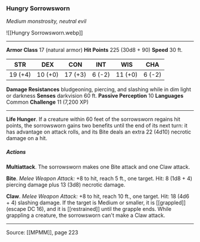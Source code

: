 ### Hungry Sorrowsworn
_Medium monstrosity, neutral evil_

![[Hungry Sorrowsworn.webp]]




---

**Armor Class** 17 (natural armor)
**Hit Points** 225 (30d8 + 90)
**Speed** 30 ft.

| STR     | DEX     | CON     | INT     | WIS     | CHA     |
|---------|---------|---------|---------|---------|---------|
| 19 (+4) | 10 (+0) | 17 (+3) | 6 (-2) | 11 (+0) | 6 (-2) |

**Damage Resistances** bludgeoning, piercing, and slashing while in dim light or darkness
**Senses** darkvision 60 ft.
**Passive Perception** 10
**Languages** Common
**Challenge** 11 (7,200 XP)

---

**Life Hunger**. If a creature within 60 feet of the sorrowsworn regains hit points, the sorrowsworn gains two benefits until the end of its next turn: it has advantage on attack rolls, and its Bite deals an extra 22 (4d10) necrotic damage on a hit.

##### Actions
**Multiattack**. The sorrowsworn makes one Bite attack and one Claw attack.

**Bite**. _Melee Weapon Attack:_ +8 to hit, reach 5 ft., one target. Hit: 8 (1d8 + 4) piercing damage plus 13 (3d8) necrotic damage.

**Claw**. _Melee Weapon Attack:_ +8 to hit, reach 10 ft., one target. Hit: 18 (4d6 + 4) slashing damage. If the target is Medium or smaller, it is [[grappled]] (escape DC 16), and it is [[restrained]] until the grapple ends. While grappling a creature, the sorrowsworn can't make a Claw attack.


---

Source: [[MPMM]], page 223
